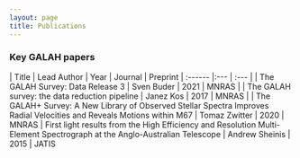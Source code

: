 ```yaml
---
layout: page
title: Publications
---
```


### Key GALAH papers

| Title | Lead Author | Year | Journal | Preprint
| :------ |:--- | :--- |
| The GALAH Survey: Data Release 3 | Sven Buder | 2021 | MNRAS |
| The GALAH survey: the data reduction pipeline | Janez Kos | 2017 | MNRAS |
| The GALAH+ Survey: A New Library of Observed Stellar Spectra Improves Radial Velocities and Reveals Motions within M67 | Tomaz Zwitter | 2020 | MNRAS
| First light results from the High Efficiency and Resolution Multi-Element Spectrograph at the Anglo-Australian Telescope | Andrew Sheinis | 2015 | JATIS

<!--
Description of the radial velocity method used for about 80% of stars:  et al. (2020). "". Submitted to MNRAS.
For stars from TESS-HERMES survey ('survey_name' = 'tess_hermes' ): Sharma et al. (2018), "The TESS-HERMES survey: Data Release 1"
For stars from K2-HERMES survey ('survey_name' = 'k2_hermes' ): Sharma et al. (2020) in prep, "The K2-HERMES survey: Data Release 1".
The motivation and planned execution of the GALAH survey, and first-light performance of HERMES: De Silva et al. (2015). "The GALAH survey: scientific motivation". MNRAS, 449(3), 2604–2617.
HERMES description paper: Sheinis et al. (2015). "First light results from the High Efficiency and Resolution Multi-Element Spectrograph at the Anglo-Australian Telescope". Journal of Astronomical Telescopes, Instruments, and Systems, 1(3), 35002. -->
